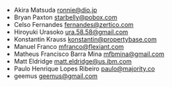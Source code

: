 * Akira Matsuda <ronnie@dio.jp>
* Bryan Paxton <starbelly@pobox.com>
* Celso Fernandes <fernandes@zertico.com>
* Hiroyuki Urasoko <ura.58.58@gmail.com>
* Konstantin Krauss <konstantin@propertybase.com>
* Manuel Franco <mfranco@flexiant.com>
* Matheus Francisco Barra Mina <mfbmina@gmail.com>
* Matt Eldridge <matt.eldridge@us.ibm.com>
* Paulo Henrique Lopes Ribeiro <paulo@majority.co>
* geemus <geemus@gmail.com>
